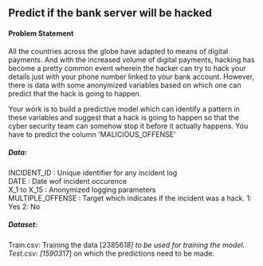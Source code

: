 ## Predict if the bank server will be hacked

#### Problem Statement  
All the countries across the globe have adapted to means of digital payments. And with the increased volume of digital payments, hacking has become a pretty common event wherein the hacker can try to hack your details just with your phone number linked to your bank account. However, there is data with some anonymized variables based on which one can predict that the hack is going to happen.  

Your work is to build a predictive model which can identify a pattern in these variables and suggest that a hack is going to happen so that the cyber security team can somehow stop it before it actually happens.  You have to predict the column 'MALICIOUS_OFFENSE'  

##### Data:  
INCIDENT_ID : Unique identifier for any incident log   
DATE : Date wof incident occurence  
X_1 to X_15 : Anonymized logging parameters  
MULTIPLE_OFFENSE : Target which indicates if the incident was a hack. 1: Yes 2: No   

##### Dataset:  
Train.csv: Training the data [23856*18] to be used for training the model.  
Test.csv: [15903*17] on which the predictions need to be made.   
